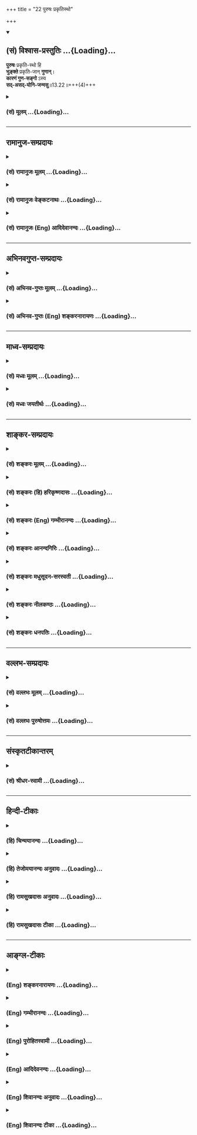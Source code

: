 +++
title = "22 पुरुषः प्रकृतिस्थो"

+++
<div class="js_include" newlevelforh1="2" title="(सं) विश्वास-प्रस्तुतिः" unfilled url="/mahAbhAratam/shlokashaH/06-bhIShma-parva/03-bhagavad-gItA-parva/saMskRtam/vishvAsa-prastutiH/13_xetra-xetrajna-yogaH/22_puruShaH_prakRtis.md">
<details open><summary><h2>(सं) विश्वास-प्रस्तुतिः ...{Loading}...</h2></summary>

**पुरुषः** प्रकृति-स्थो हि  
**भुङ्क्ते** प्रकृति-जान् **गुणान्**।  
**कारणं गुण-सङ्गो** ऽस्य  
**सद्-असद्-योनि-जन्मसु**॥13.22॥+++(4)+++
</details>
</div>
<div class="js_include collapsed" newlevelforh1="3" title="(सं) मूलम्" unfilled url="/mahAbhAratam/shlokashaH/06-bhIShma-parva/03-bhagavad-gItA-parva/saMskRtam/mUlam/13_xetra-xetrajna-yogaH/22_puruShaH_prakRtis.md">
<details><summary><h3>(सं) मूलम् ...{Loading}...</h3></summary>

पुरुषः प्रकृतिस्थो हि भुङ्क्ते प्रकृतिजान्गुणान्।  
कारणं गुणसङ्गोऽस्य सदसद्योनिजन्मसु।।13.22।।
</details>
</div>


_________________
## रामानुज-सम्प्रदायः
<div class="js_include collapsed" newlevelforh1="3" title="(सं) रामानुजः मूलम्" unfilled url="/mahAbhAratam/shlokashaH/06-bhIShma-parva/03-bhagavad-gItA-parva/saMskRtam/rAmAnujaH/mUlam/13_xetra-xetrajna-yogaH/22_puruShaH_prakRtis.md">
<details><summary><h3>(सं) रामानुजः मूलम् ...{Loading}...</h3></summary>

।।13.21।। गुणशब्दः स्वकार्येषु औपचारिकः; स्वतःस्वानुभवैकसुखः **पुरुषः
प्रकृतिस्थः** प्रकृतिसंसृष्टः **प्रकृतिजान् गुणान्**
प्रकृतिसंसर्गौपाधिकान् सत्त्वादिगुणकार्यभूतान् सुखदुःखादीन् **भुङ्क्ते**
अनुभवति। प्रकृतिसंसर्गहेतुम् आह --
पूर्वपूर्वप्रकृतिपरिणामरूपदेवमनुष्यादियोनिविशेषेषु स्थितः अयं पुरुषः
तत्तद्योनिप्रयुक्तसत्त्वादिगुणमयेषुसुखदुःखादिषु सक्तः तत्साधनहेतुभूतेषु
पुण्यपापकर्मसु प्रवर्तते; ततः तत्पुण्यपापफलानुभवाय सदसद्योनिषु
साध्वसाधुयोनिषु जायते। ततः च कर्म आरभते; ततः च जायते; यावद्
अमानित्वादिकान् आत्मप्राप्तिसाधनभूतान् गुणान् न सेवते; तावद् एव संसरति;
तदिदम् उक्तम् -- **कारणं गुणसङ्गः अस्य सदसद्योनिजन्मसु।** इति।

</details>
</div>
<div class="js_include collapsed" newlevelforh1="3" title="(सं) रामानुजः वेङ्कटनाथः" unfilled url="/mahAbhAratam/shlokashaH/06-bhIShma-parva/03-bhagavad-gItA-parva/saMskRtam/rAmAnujaH/venkaTanAthaH/13_xetra-xetrajna-yogaH/22_puruShaH_prakRtis.md">
<details><summary><h3>(सं) रामानुजः वेङ्कटनाथः ...{Loading}...</h3></summary>

\[13.22\] इत्यनन्तरोक्तिश्च व्याहन्येतेति भावः।  
  
।।13.22।। उक्तैकदेशे शङ्कोदयार्थमुक्तवक्ष्यमाणपुनरुक्तिपरिहारार्थं चोक्तं
विविच्यानुभाषते -- एवमिति। परिशुद्धस्यानुभवसुखैकतानस्य प्रत्यगात्मनो
वैषयिकबाह्यसुखदुःखोपभोगो न तात्त्विकः स्यात्; अपि तु स्फटिकमणौ
जपाकुसुमपाटलिमवदासक्तिविशेषादारोपित एव स्यादिति शङ्कापुरुषः इत्यर्धेन
परिह्रियत इत्याह -- पुरुषस्येति। सत्त्वादिगुणा न साक्षाद्भोक्तव्याः;
सुखदुःखमोहकार्योन्नेयतयातीन्द्रियत्वात्; तत्सुखदुःखानां भोक्तृत्वं च
प्रसक्तमुपपादनीयम् तच्च हिशब्देन द्योतितम्। अत्र तुप्रकृतिजान् गुणान्
भुङक्ते इति गुणभोक्तृत्वं कथमुच्यते इत्यत्राह -- गुणशब्द
इति। स्वकार्येष्विति लक्षणानिमित्तकथनम्। स्वशब्देन गुणस्वरूपग्रहणम्।
यद्यपि गुणशब्दः सुखदुःखेष्वपि मुख्यः; तथापि
प्रकृतिगुणत्वस्यविवक्षितत्वादौपचारिक इत्युक्तम्। उत्तरत्रापि हि बहुशो
गुणशब्दः सत्त्वादिविषय एव। यथावस्थिताकारोऽत्र पुरुषशब्देनानूदित इत्याह
-- स्वतस्स्वानुभवैकसुख इति। प्रकृतिस्थशब्दः स्वास्थ्यादिपरोऽपि प्रयुज्यत
इति तद्व्युदासायप्रकृतिसंसृष्ट इत्युक्तम्। प्रकृतिजान् इत्यनेन
प्रकृत्याश्रयत्वं न विवक्षितम्;सुख्यहं; दुःख्यहम् इति स्वाश्रिततयैव
तदुपलम्भात्; अन्तःकरणविकाराणां सुखादीनां स्वात्मन्यारोप इति पक्षस्य
निर्दिष्टप्रमाणविरुद्धत्वात्। अतस्तदुपाधिकत्वमेव विवक्षितमिति ज्ञापनाय
प्रकृतिसंसर्गोपाधिकत्वोक्तिः। आदिशब्देन
पूर्वसमभिव्याहृतेच्छाद्वेषादिसङ्ग्रहः। तेऽपि हि कर्मफलभूता भोक्तव्याः।
आत्मनेपदान्तत्वादर्थानन्वयाच्चात्र पालनार्थत्वमयुक्तम्
अभ्यवहारार्थोऽप्यत्रानौचित्यादेव त्यक्तः अतोऽत्रभुङ्क्ते इति
प्रस्तुतानुभवमात्रं विवक्षितम्। स्वसमवेतवर्तमानसुखदुःखसाक्षात्कारो भोग
इत्यपि हि लक्षयन्तीत्यभिप्रायेणाह -- अनुभवतीति।  
  
स्वानुभवैकतानस्य वैषयिसुखदुःखोपभोगे प्रकृतिसंसर्गो हेतुरुक्तः;
परिशुद्धस्यात्मनः सोऽपि प्रकृतिसंसर्गः कथं इति शङ्कामनन्तरं
परिहरतीत्यभिप्रायेणाहप्रकृतिसंसर्गहेतुमाहेति। बीजाङ्कुरन्यायेन
प्रवाहानादित्वादन्योन्याश्रयणचक्रकादिपरिहारः सिद्धः अनवस्था च न दोषः
प्रवाहेषु च पूर्वहेतुवैचित्र्यादुत्तरोत्तरवैचित्र्यसिद्धिः। गुगसङ्गस्य
विहितनिषिद्धकर्मद्वारा
तत्फलानुभवार्थविचित्रजन्महेतुत्वाच्छास्त्रसाफल्यं; रमणीयचरणा अभ्याशो ह
यत्ते रमणीयां योनिमापद्येरन् ৷৷. कपूयचरणा अभ्याशो ह यत्ते कपूयां
योनिमापद्येरन् \[छां.उ.5।10।7\] इति सदसद्योनिप्राप्तेः
कर्ममूलत्वश्रुत्यविरोधं चाह -- पूर्वपूर्वेति। सत्त्वादीनां
साक्षात्सङ्गास्पदत्वायोगादत्रापि गुणशब्दस्य
पूर्ववदौपचारिकत्वाभिप्रायेणसत्त्वादिगुणमयेषु सुखदुःखादिष्वित्युक्तम्।
दुःखसङ्गो नाम दुःखे सुखभ्रान्त्या सङ्गः दुःखहेतुषु हि सागरतरणादिषु
सुखलवसङ्गात्सज्जते भ्रान्तिज्ञानवतां पुंसां प्रहारोऽपि सुखायते; इति
चाहुः। यो हि यदिच्छति; तस्य तस्मिन् तत्साधने वा कार्यताबोध इति स्थिते
सुखस्य स्वरूपेण कर्तुमशक्यत्वात्तत्साधनेष्वेव
पुरुषप्रवृत्तिरित्यभिप्रायेणतत्साधनभूतेष्वित्युक्तम्। श्रूयते च -- स
यथाकामो भवति तत्क्रतुर्भवति इति अस्तिनास्तीत्याद्यर्थतायामनन्वयात्; तद्य
इह रमणीयचरणा अभ्याशो ह यत्ते रमणीयां योनिमापद्येरन् ब्राह्मणयोनिं वा
क्षत्रिययोनिं वा वैश्ययोनिं वा। अथ य इह कपूयचरणा अभ्याशो ह यत्ते कपूयां
योनिमापद्येरन् श्वयोनिं वा सूकरयोनिं वा चण्डालयोनिं वा \[छां.उ.5।10।7\]
इत्यादिश्रुत्यनुसाराच्च; साध्वसाधुशब्दः साध्वसाधुषु योनिष्विति
वदतासदसतोर्योनिषु जन्मसु (शं.) इति परव्याख्या निरस्ता। बहुवचनेनैकस्यैव
पुरुषस्य प्रवाहरूपेण विचित्रानन्तसदसद्योनिसम्बन्धो विवक्षित
इत्यभिप्रायेणततश्च कर्मारभते; ततश्च जायत इत्यादिकमुक्तम्। एवं
प्रवाहतोऽनादित्ववदविच्छेदात्प्रवाहानन्तत्वमपि किं स्यात् इति शङ्कां
परिहरतियावदिति। प्रकृतिसंसर्गस्य गुणसंसर्गः कारणमित्युक्ते सति
अर्थात्कारणाभावे कार्याभावः \[वै.द.1।2।1\] इति
न्यायादमानित्वादिभिर्गुणसङ्गनिवृत्त्या
सदसद्योनिजन्मप्रवाहोऽप्युच्छिद्येतेत्युक्तं भवतीत्याह -- तदिदमुक्तमिति।
अत्र कण्ठोक्त्यभावेऽपि गुणसङ्गस्य पूर्वपूर्वदेहसम्बन्धप्रयुक्तत्वं
कर्मद्वारा योनिप्राप्तिहेतुत्वादिकं च श्रुतिस्मृत्यन्तरानुसारादभिप्रायत
उक्तमिति भावः।  
  

</details>
</div>
<div class="js_include collapsed" newlevelforh1="3" title="(सं) रामानुजः (Eng) आदिदेवानन्दः" unfilled url="/mahAbhAratam/shlokashaH/06-bhIShma-parva/03-bhagavad-gItA-parva/saMskRtam/rAmAnujaH/english/AdidevAnandaH/13_xetra-xetrajna-yogaH/22_puruShaH_prakRtis.md">
<details><summary><h3>(सं) रामानुजः (Eng) आदिदेवानन्दः ...{Loading}...</h3></summary>

13.22 The self, settled in a series of bodies of divinities, men etc.,
which are modifications of Prakrti, becomes attached to happiness, pain etc., resulting from the Sattva and other alities associated with the respective wombs, and hence engages Itself in virtuous and sinful deeds,
constituting the means for happiness, misery etc. In order to experience the fruits of those good and evil deeds, It is born again in good and evil wombs. Then It becomes active and conseently is born again as a result of Its activities. As long as It does not cultivate alities like modesty etc., which are the means for realising the self, so long Its entanglement in Samsara continues like this. Thus, it has been declared here that attachment causes births in good and evil wombs.

</details>
</div>


_________________
## अभिनवगुप्त-सम्प्रदायः
<div class="js_include collapsed" newlevelforh1="3" title="(सं) अभिनव-गुप्तः मूलम्" unfilled url="/mahAbhAratam/shlokashaH/06-bhIShma-parva/03-bhagavad-gItA-parva/saMskRtam/abhinava-guptaH/mUlam/13_xetra-xetrajna-yogaH/22_puruShaH_prakRtis.md">
<details><summary><h3>(सं) अभिनव-गुप्तः मूलम् ...{Loading}...</h3></summary>

।।13.20 -- 13.23।। एतल्लक्षणं कृत्वा परीक्षा क्रियते -- प्रकृतिमित्यादि
पर इत्यन्तम्। प्रकृतिरप्यनादिः +++(;N कार्यकारणप्रकृतिरप्यनादिः)+++
कारणान्तराभावात्। ,विकाराः पटादयः। प्रकृतिरिति कार्यकारणभावे हेतुः।
पुरुषस्तु प्रधान्यात् भोक्ता। प्रकृतिपुरुषयोः पङ्ग्वन्धवत्
किलान्योन्यापेक्षा वृत्तिः। अत एवास्य \[पुरुषस्य\] शास्त्रकृद्भिः
नानाकारैर्नामभिरभिधीयते रूपम् उपद्रष्टा इत्यादिभिः। अयमत्र तात्पर्यार्थः
-- प्रकृतिः तद्विकारः; चतुर्दशविधः सर्गः; तथा पुरुषः; एतत्सर्वम् अनादि
नित्यं च ब्रह्मतत्वाच्छुरितत्वे सति तदनन्यत्वात्।

</details>
</div>
<div class="js_include collapsed" newlevelforh1="3" title="(सं) अभिनव-गुप्तः (Eng) शङ्करनारायणः" unfilled url="/mahAbhAratam/shlokashaH/06-bhIShma-parva/03-bhagavad-gItA-parva/saMskRtam/abhinava-guptaH/english/shankaranArAyaNaH/13_xetra-xetrajna-yogaH/22_puruShaH_prakRtis.md">
<details><summary><h3>(सं) अभिनव-गुप्तः (Eng) शङ्करनारायणः ...{Loading}...</h3></summary>

13.22 See Comment under 13.23

</details>
</div>


_________________
## माध्व-सम्प्रदायः
<div class="js_include collapsed" newlevelforh1="3" title="(सं) मध्वः मूलम्" unfilled url="/mahAbhAratam/shlokashaH/06-bhIShma-parva/03-bhagavad-gItA-parva/saMskRtam/madhvaH/mUlam/13_xetra-xetrajna-yogaH/22_puruShaH_prakRtis.md">
<details><summary><h3>(सं) मध्वः मूलम् ...{Loading}...</h3></summary>

।।13.22।। Sri Madhvacharya did not comment on this sloka.

</details>
</div>
<div class="js_include collapsed" newlevelforh1="3" title="(सं) मध्वः जयतीर्थः" unfilled url="/mahAbhAratam/shlokashaH/06-bhIShma-parva/03-bhagavad-gItA-parva/saMskRtam/madhvaH/jayatIrthaH/13_xetra-xetrajna-yogaH/22_puruShaH_prakRtis.md">
<details><summary><h3>(सं) मध्वः जयतीर्थः ...{Loading}...</h3></summary>

।।13.22।। Sri Jayatirtha did not comment on this sloka.

</details>
</div>


_________________
## शाङ्कर-सम्प्रदायः
<div class="js_include collapsed" newlevelforh1="3" title="(सं) शङ्करः मूलम्" unfilled url="/mahAbhAratam/shlokashaH/06-bhIShma-parva/03-bhagavad-gItA-parva/saMskRtam/shankaraH/mUlam/13_xetra-xetrajna-yogaH/22_puruShaH_prakRtis.md">
<details><summary><h3>(सं) शङ्करः मूलम् ...{Loading}...</h3></summary>

।।13.22।। -- **पुरुषः** भोक्ता **प्रकृतिस्थः** प्रकृतौ अविद्यालक्षणायां
कार्यकरणरूपेण परिणतायां स्थितः प्रकृतिस्थः; प्रकृतिमात्मत्वेन गतः
इत्येतत्; **हि** यस्मात्; तस्मात् **भुङ्क्ते** उपलभते इत्यर्थः।
**प्रकृतिजान्** प्रकृतितः जातान् सुखदुःखमोहाकाराभिव्यक्तान् **गुणान्**
सुखी; दुःखी; मूढः; पण्डितः अहम् इत्येवम्। सत्यामपि अविद्यायां
सुखदुःखमोहेषु गुणेषु भुज्यमानेषु यः सङ्गः आत्मभावः संसारस्य सः प्रधानं
कारणं जन्मनः; सः यथाकामो भवति तत्क्रतुर्भवति (बृह0 उ₀ 4।4।5)
इत्यादिश्रुतेः। तदेतत् आह -- **कारणं** हेतुः **गुणसङ्गः** गुणेषु सङ्गः
**अस्य** पुरुषस्य भोक्तुः **सदसद्योनिजन्मसु;** सत्यश्च असत्यश्च योनयः
सदसद्योनयः तासु सदसद्योनिषु जन्मानि सदसद्योनिजन्मानि; तेषु
सदसद्योनिजन्मसु विषयभूतेषु कारणं गुणसङ्गः। अथवा; सदसद्योनिजन्मसु अस्य
संसारस्य कारणं गुणसङ्गः इति संसारपदमध्याहार्यम्। सद्योनयः देवादियोनयः
असद्योनयः पश्वादियोनयः। सामर्थ्यात् सदसद्योनयः मनुष्ययोनयोऽपि अविरुद्धाः
द्रष्टव्याः।। एतत् उक्तं भवति -- प्रकृतिस्थत्वाख्या अविद्या; गुणेषु च
सङ्गः कामः; संसारस्य कारणमिति। तच्च परिवर्जनाय उच्यते। अस्य च
निवृत्तिकारणं ज्ञानवैराग्ये ससंन्यासे गीताशास्त्रे प्रसिद्धम्। तच्च
ज्ञानं पुरस्तात् उपन्यस्तं क्षेत्रक्षेत्रज्ञविषयम् यज्ज्ञात्वामृतमश्नुते
इति। उक्तं च अन्यापोहेन अतद्धर्माध्यारोपेण च।। तस्यैव पुनः साक्षात्
निर्देशः क्रियते --,

</details>
</div>
<div class="js_include collapsed" newlevelforh1="3" title="(सं) शङ्करः (हि) हरिकृष्णदासः" unfilled url="/mahAbhAratam/shlokashaH/06-bhIShma-parva/03-bhagavad-gItA-parva/saMskRtam/shankaraH/hindI/harikRShNadAsaH/13_xetra-xetrajna-yogaH/22_puruShaH_prakRtis.md">
<details><summary><h3>(सं) शङ्करः (हि) हरिकृष्णदासः ...{Loading}...</h3></summary>

।।13.22।। यह जो कहा कि सुखदुःखोंका भोक्तृत्व ही पुरुषका संसारित्व है; सो
वह उसमें किस कारणसे है यह बतलाते हैं --, क्योंकि पुरुष -- जीवात्मा
प्रकृतिमें स्थित है अर्थात् कार्य और करणके रूपमें परिणत हुई अविद्यारूपा
प्रकृतिमें स्थित है -- प्रकृतिको अपना स्वरूप मानता है; इसलिये वह
प्रकृतिसे उत्पन्न हुए सुखदुःख और मोहरूपसे प्रकट गुणोंको मैं सुखी हूँ;
दुःखी हूँ; मूढ़ हूँ; पण्डित हूँ इस प्रकार मानता हुआ भोगता है अर्थात्
उनका उपभोग करता है। यद्यपि जन्मका कारण अविद्या है तो भी भोगे जाते हुए
सुखदुःख और मोहरूप गुणोंमें जो आसक्त हो जाना है -- तद्रूप हो जाना है; वह
जन्मरूप संसारका प्रधान कारण है। वह जैसी कामनावाला होता है वैसा ही कर्म
करता है इस श्रुतिसे भी यही बात सिद्ध होती है। इसी बातको भगवान् कहते हैं
कि गुणोंका सङ्ग ही अर्थात् गुणोंमें जो आसक्ति है वही इस भोक्ता पुरुषके
अच्छीबुरी योनियोंमें जन्म लेनेका कारण है। अच्छी और बुरी योनियोंका नाम
सदसत् योनि है; उनमें जन्मोंका होना सदसद्योनिजन्म है; इन भोग्यरूप
सदसद्योनिजन्मोंका कारण गुणोंका सङ्ग ही है। अथवा संसारपदका अध्याहार करके
यह अर्थ कर लेना चाहिये कि अच्छी औरबुरी योनियोंमें जन्म लेकर गुणोंका सङ्ग
करना ही इस संसारका कारण है। देवादि योनियाँ सत् योनि हैं और पशु आदि
योनियाँ असत् योनि हैं। प्रकरणकी सामर्थ्यसे मनुष्ययोनियोंको भी सत् असत्
योनियाँ माननेमें ( किसी प्रकारका ) विरोध नहीं समझना चाहिये। कहनेका
तात्पर्य यह है कि प्रकृतिमें स्थित होनारूप अविद्या और गुणोंका सङ्ग --
आसक्ति ये ही दोनों संसारके कारण हैं और वे छोड़नेके लिये ही बतलाये गये
हैं। गीताशास्त्रमें इनकी निवृत्तिके साधन संन्यासके सहित ज्ञान और वैराग्य
प्रसिद्ध हैं। वह क्षेत्रक्षेत्रज्ञविषयक ज्ञान पहले बतलाया ही गया है। साथ
ही ( न सत्तन्नासदुच्यते इत्यादि कथनसे ) अन्यों ( धर्मों ) का निषेध करके
और ( सर्वतः पाणिपादम् इत्यादि कथनसे ) अनात्म धर्मोंका अध्यारोप करके
ज्ञेयके स्वरूपका भी यज्ज्ञात्वामृतमश्नुते आदि वचनोंसे प्रतिपादन किया गया
है।

</details>
</div>
<div class="js_include collapsed" newlevelforh1="3" title="(सं) शङ्करः (Eng) गम्भीरानन्दः" unfilled url="/mahAbhAratam/shlokashaH/06-bhIShma-parva/03-bhagavad-gItA-parva/saMskRtam/shankaraH/english/gambhIrAnandaH/13_xetra-xetrajna-yogaH/22_puruShaH_prakRtis.md">
<details><summary><h3>(सं) शङ्करः (Eng) गम्भीरानन्दः ...{Loading}...</h3></summary>

13.22 Hi, since; purusah, the soul, the experiencer; is prakrtisthah,
seated in Nature, which is characterized as ignorance and gets
transformed into body and organs, i.e., (since the soul) has become
identified with Nature; therefore, bhunkte, \[Bhunkte, lit. enjoys, here
means 'experiences'.-Tr.\] it enjoys, i.e. experiences; gunan, the
alities-manifest as happiness, sorrow and delusion; prakrtijan, born of
Nature, thinking thus, 'I am happy, sorrowful, deluded, learned.' Even
though ignorance continues as a cause, still the main cause of worldly
existence, of birth, is the contact, the self-identification, with the
alities-happiness,sorrow, and delusion-when they are experienced, as is
affirmed by the Upanisadic text, 'What it desires, it resolves' (Br.
4.4.5) \[See Sankaracarya's Comm. on this.-Tr.\]. That very fact is
stated here: Gunasangah, contact with the alities; is karanam, the
cause; asya, of its, the soul's, the experiencer's;
sad-asad-yoni-janmasu, births in good and evil wombs.
Self-identification with the alities is the cause of the experience of
births in good and evil wombs. Or the meaning is, 'Self-identification
with the alities is the cause or its worldly existence through birth in
good and evil wombs,' where the words 'of worldly existence' have to be
supplied. The good wombs are he wombs of gods and others; evil wombs are
the wombs of gods and others; evil wombs are the wombs of beasts etc.
From the force of the context it is to be understood that there is no
contradiction in including even human wombs among 'good and evil wombs'.
It amounts to saying that ignorance-called 'being seated in Nature'-and
the contact with. i.e. the desire for, the alities are the causes of
worldly existence. And this is said so that they can be avoided. And in
the scripture Gita it is a well-known fact that knowledge and
dispassion, accompanied with renunciation, are the causes of removing
this (ignorance and self-identification with the alities). That
knowledge about the field and the Knower of the field, too, has been
presented earlier. This has also been said in, '৷৷.by realizing which
one attains Immortality' (12), etc., through the process of refutation
of elements alien (to the Self) and superimposition of alities belonging
to others (that are not the Self). \[Verse 12 deals with the refutation
of alien elements, and vere 13 with the superimposition of alities
belonging to others.\] A direct presentation is again being made of that
(knowledge) itself:

</details>
</div>
<div class="js_include collapsed" newlevelforh1="3" title="(सं) शङ्करः आनन्दगिरिः" unfilled url="/mahAbhAratam/shlokashaH/06-bhIShma-parva/03-bhagavad-gItA-parva/saMskRtam/shankaraH/AnandagiriH/13_xetra-xetrajna-yogaH/22_puruShaH_prakRtis.md">
<details><summary><h3>(सं) शङ्करः आनन्दगिरिः ...{Loading}...</h3></summary>

।।13.21।। श्लोकान्तरं प्रश्नोत्तरत्वेनावतारयति -- **यदिति।** निमित्तं
वक्तुमादौ संसारित्वमस्याविद्यैक्याध्यासादित्याह -- **पुरुष इति।**
यस्मात्प्रकृतिमात्मत्वेन गतस्तस्माद्भुङ्क्त इति योजना। गुणविषयं
भोगमभिनयति -- **सुखीति।** अविद्याया भोगहेतुत्वात्किं
कारणान्वेषणयेत्याशङ्क्याह -- **सत्यमपीति।** सङ्गस्य जन्मादौ संसारे
प्रधानहेतुत्वे मानमाह -- **स यथेति।** उक्तेऽर्थे द्वितीयार्धमवतार्य
व्याचष्टे -- **तदेतदित्यादिना।** साध्याहारं योजनान्तरमाह -- **अथवेति।**
सदसद्योनीर्विविच्य व्याचष्टे -- **सद्योनय इति।**
योनिद्वयनिर्देशान्मध्यवर्तिन्यो मनुष्ययोनयोऽपि ध्वनिता इत्याह --
**सामर्थ्यादिति।** सङ्गस्य संसारकारणत्वे
नाविद्यायास्तत्कारणत्वमेकस्मादेव हेतोस्तदुपपत्तेरित्याशङ्क्याह --
**एतदिति।** अविद्योपादानं सङ्गो निमित्तमित्युभयोरपि कारणत्वं
सिध्यतीत्यर्थः। द्विविधहेतूक्तेर्विवक्षितं फलमाह -- **तच्चेति।**
सासङ्गस्याज्ञानस्य स्वतोऽनिवृत्तेस्तन्निवर्तकं वाच्यमित्याशङ्क्याह --
**अस्येति।** वैराग्ये सति संन्यासस्तत्पूर्वकं च ज्ञानं
सासङ्गाज्ञाननिवर्तकमित्यर्थः। उक्ते ज्ञाने मानमाह -- **गीतेति।**
अध्यायादौ चोक्तं ज्ञानमुदाहृतमित्याह -- **तच्चेति।** तदेव ज्ञानं
यज्ज्ञात्वेत्यादिना न सत्तन्नासदित्यन्तेनान्यनिषेधेन
सर्वतःपाणिपादमित्यादिना चातद्धर्माध्यासेनोक्तमित्याह --
**यज्ज्ञात्वेति।**

</details>
</div>
<div class="js_include collapsed" newlevelforh1="3" title="(सं) शङ्करः मधुसूदन-सरस्वती" unfilled url="/mahAbhAratam/shlokashaH/06-bhIShma-parva/03-bhagavad-gItA-parva/saMskRtam/shankaraH/madhusUdana-sarasvatI/13_xetra-xetrajna-yogaH/22_puruShaH_prakRtis.md">
<details><summary><h3>(सं) शङ्करः मधुसूदन-सरस्वती ...{Loading}...</h3></summary>

।।13.22।। यत्पुरुषस्य सुखदुःखभोक्तृत्वं संसारित्वमित्युक्तं तस्य किं
निमित्तमित्युच्यते -- पुरुष इति। प्रकृतिर्माया तां मिथ्यैव
तादात्म्येनोपगतः प्रकृतिस्थो हि एव पुरुषो भुङ्क्ते उपलभते
प्रकृतिजान्गुणान्। अतः प्रकृतिजगुणोपलम्भहेतुषु सदसद्योनिजन्मसु सद्योनयो
देवाद्यास्तेषु हि सात्त्विकमिष्टं फलं भुज्यते; असद्योनयः पश्वाद्यास्तेषु
हि तामसमनिष्टं फलं भुज्यते; सदसद्योनयो धर्माधर्ममिश्रत्वाद्ब्राह्मणाद्या
मनुष्यास्तेषु हि राजसं मिश्रं फलं भुज्यते। अतस्तत्रास्य पुरुषस्य
गुणसङ्गः सत्त्वरजस्तमोगुणात्मक प्रकृतितादात्म्याभिमान एव कारणं न
त्वसङ्गस्य तस्य स्वतः संसार इत्यर्थः। अथवा गुणसङ्गो गुणेषु शब्दादिषु
सुखदुःखमोहात्मकेषु सङ्गोऽभिलाषः काम इति यावत्। स एवास्य सदसद्योनिजन्मसु
कारणम्। स यथाकामो भवति तत्क्रतुर्भवति यत्क्रतुर्भवति तत्कर्म कुरुते
यत्कर्म कुरुते तदभिसंपद्यते इति श्रुतेः। अस्मिन्नपि पक्षे मूलकारणत्वेन
प्रकृतितादात्म्याभिमानो द्रष्टव्यः।

</details>
</div>
<div class="js_include collapsed" newlevelforh1="3" title="(सं) शङ्करः नीलकण्ठः" unfilled url="/mahAbhAratam/shlokashaH/06-bhIShma-parva/03-bhagavad-gItA-parva/saMskRtam/shankaraH/nIlakaNThaH/13_xetra-xetrajna-yogaH/22_puruShaH_prakRtis.md">
<details><summary><h3>(सं) शङ्करः नीलकण्ठः ...{Loading}...</h3></summary>

।।13.22।। ननु यथा बौद्धं कर्तृत्वं पुंस्यारोप्यते एवं पौंस्नं भोक्तृत्वं
बुद्धावस्त्वित्येतं भ्रमं वारयति -- **पुरुष इति।** हि प्रसिद्धम्।
प्रकृतिस्थः देहेन्द्रियमनःसंघातमध्यारूढस्तत्तादात्म्यं गत इत्यर्थः।
प्रकृतिजान् सुखदुःखमोहात्मकान् गुणान् भुङ्क्ते उपलभते। यदा तु
सुप्तिसमाधिमूर्च्छादौ प्रकृतिस्थत्वं नास्ति तदा न,सुखादीनुपलभते
तेनोपाधिगतान्येव सुखादीनि तदभावेन प्रतीयन्त इति सिद्धम्।
श्रुतिरपिआत्मेन्द्रियमनोयुक्तं भोक्तेत्याहुर्मनीषिणः
इतीन्द्रियमनोयोगादेवात्मनि भोक्तृत्वं दर्शयन्ति शुद्धस्य केवलस्य
भोक्तृत्वं नास्तीति दर्शयति। कुतस्तर्ह्यभोक्तुरप्यस्य प्राकृतो बन्ध इति
तत्राह -- **कारणमिति।** अस्य पुरुषस्य सदसद्योनिजन्मसु तत्र
सद्योनिजन्मानो देवाः; असद्योनिजन्मभाजस्तिर्यञ्चः स्थावराश्च।
सदसद्योनिजन्मानो मनुष्याः। एतेषु त्रिष्वपि जन्मसु प्राप्येषु अस्य पुंसो
गुणसङ्गः सुखादिष्वभिष्वङ्गः कारणं हेतुः। तथा हि सात्विका देवा भवन्ति
राजसा मनुष्यास्तामसाश्च पशवस्तेषां तत्तद्योनिप्राप्तौ तद्गुणप्राधान्यमेव
कारणम्। वक्ष्यति चऊर्ध्वं गच्छन्ति सत्वस्थाः इत्यादि। यद्वा प्रकृतिस्थो
विद्वानविद्वान्वा गुणान्भुङ्क्ते। पश्वादिभिश्चाविशेषात् इति न्यायात्।
तत्किं विद्वानिवाविद्वानपि कुतो न मुच्यते अविद्वानिव विद्वान्वा कुतो न
बध्यत इत्याशङ्क्याह -- **कारणमिति।** गुणेषु देहेन्द्रियविषयेषु सङ्गः
अहमिदं ममेदमित्यभिनिवेशः स एव जन्मकारणम्। विदुषां तु तदभावान्न जन्म।
समानेऽपि देहसंबन्धे यदा यक्षो देहाभिमानं धत्ते तदा स एव देहपीडया पीड्यते
न तु देहपतिर्जीवः। यदा त्वयं देहाभिमानं धत्ते तदा नेतर इति प्रसिद्धम्।
सङ्गस्य बन्धकत्वं न तु सांनिध्यमात्रं बन्धकम्। अतो विद्वदविदुषोः
समानेऽपि देहसंबन्धे सङ्गतदभावकृतो महान् विशेष इति भावः।

</details>
</div>
<div class="js_include collapsed" newlevelforh1="3" title="(सं) शङ्करः धनपतिः" unfilled url="/mahAbhAratam/shlokashaH/06-bhIShma-parva/03-bhagavad-gItA-parva/saMskRtam/shankaraH/dhanapatiH/13_xetra-xetrajna-yogaH/22_puruShaH_prakRtis.md">
<details><summary><h3>(सं) शङ्करः धनपतिः ...{Loading}...</h3></summary>

।।13.22।। पुरुषस्य सुखदुःखभोक्तृत्वलक्षणसंसारित्वं किंनिमित्तमितिचेत्
अविद्यैक्याध्यासनिमित्तमित्याह -- पुरुष इति। हि यस्मात्पुरुषो
प्रकृतावविद्यालक्षणायां स्थितस्तदैक्याध्यासं प्राप्तस्तस्मात्सुखी दुःखी
मूढः पण्डितोऽहमित्येवं प्रकृते जातान्सुखदुःखमोहाकाराभिव्यक्तान्
गुणान्सत्त्वादीन् भुङ्क्ते उपलभते। प्रकृतिस्थस्तत्कार्ये देहे
तादात्म्येन स्थित इति त्वाचार्यैः
देहतादात्म्यस्याप्यविद्यातादात्म्याध्यासायत्तत्वं मुख्यार्थत्यागापत्तिं
चाभिप्रेत्य न व्याख्यातम्। भोक्तृत्वलक्षणे संसारित्वे प्रकृतिस्थत्वं
कारणमुक्त्वा जन्मनः प्रधानं कारणमाह -- कारणामिति। अस्य पुरुषस्य भोक्तुः
सत्यश्चासत्यश्च योनयः सद्योनयोदेवादियोनयः असद्योनयः पश्वादियोनयः।
योनिद्वयनिर्देशसामर्थ्यान्मध्यवर्तिन्यः सदसद्योनयो मनुष्ययोनयोपि
द्रष्टव्याः। तासु जन्मानि तेषु विषयभूतेषु गुणेषु गुणसङ्गः गुणेषु
सुखदुःखमोहात्मकेषु विषयेषु भूज्यमानेषु यस्तादात्म्यभाव आसीक्तिर्वा स एव
सत्यायामप्यविद्यायां प्रधानं कारणमित्यर्थः। स यथाकामो भवति तत्कतुर्भवति
यत्कतुर्भवति तत्कर्म कुरुते यत्कर्म कुरुते तदभिसंपद्यते इति श्रुतेः।
सदसद्योनिजन्मनस्तस्य संसारस्य गुणसङ्गः कारणमिति संसारपदमध्याहृत्य वा
व्याख्यायेयम्। गुणसङ्गः सत्त्वरजस्तमोगुणात्मकप्रकृतितादात्म्याभिमान इति
तु प्रकृतिमात्मत्वेन गतः प्रकृतिस्थ इत्यनेन
पौररुक्त्यमभिप्रेत्याचार्यैर्न व्याख्यातम्। गुणैः
शुभाशुभकर्मकारिभिरिन्द्रियैः सङ्गस्य विषयसङ्गाधीनत्वमभिप्रेत्य न
प्रदर्शितम्। इन्द्रियेभ्यः परा ह्यर्था इति श्रुतेः। अन्ये तु यद्वा
प्रकृतिस्थो विद्वान्वा गुणान् भुङ्क्ते। पश्वादिभिश्चाविशेषादितिन्यायात्।
तत्किं विद्वानिवाविद्वानपि कुतो न मुच्यते। अविद्वानिव विद्वानपि कुतो न
बध्यत इत्याशङ्क्याह -- कारणमिति। गुणेषु देहेन्द्रियविषयेषु सङ्गः अहमिदं
ममेदमित्यभिनिवेशः स एव जन्म कारणं विदुषां तु तदभावान्न जन्म। समानेऽपि
देहसंबन्धे यदा यक्षो देहाभिमानं धत्ते तदा स एव देहपीडया पीड्यते नतु
देहपतिर्जीवः। यदात्वयं देहाभिमानं धत्ते तदा नेतर इति प्रसिद्धम्। सङ्गस्य
बन्धकत्वं नतु सांनिध्यमात्रं बन्धकं अतो विद्वदविदुषो समानेपि देहसंबन्धे
संगतदभावकृतो महाविशेष इति भाव इति वर्णयन्ति। भाष्यकारैस्तु प्रकृतिं
पुरुषं चैव विद्य्धनादी उभावपीत्युपक्रमानुरोधेन
पुरुषशब्दार्थप्रदर्शनसामञ्जस्यभिप्रेत्यामर्थो न प्रदर्शितः।

</details>
</div>


_________________
## वल्लभ-सम्प्रदायः
<div class="js_include collapsed" newlevelforh1="3" title="(सं) वल्लभः मूलम्" unfilled url="/mahAbhAratam/shlokashaH/06-bhIShma-parva/03-bhagavad-gItA-parva/saMskRtam/vallabhaH/mUlam/13_xetra-xetrajna-yogaH/22_puruShaH_prakRtis.md">
<details><summary><h3>(सं) वल्लभः मूलम् ...{Loading}...</h3></summary>

।।13.22।। एवं कार्यभेदमुक्त्वा तद्भोक्तृत्वमपि तस्य
प्रकृतिपरिणामक्षेत्रसंसर्गेणैव भवति; नान्यथेत्याह -- पुरुष इति।
प्रकृतिस्थ एव क्षेत्रस्थ एव जीवः प्रकृतिजान् गुणान्
सत्त्वादिपरिणामभूतांस्तत्कार्यभूतैरिन्द्रियैर्भुङ्क्ते भोक्ता भवति; न
त्वन्तर्यामिवदसङ्गः अनश्नन्नन्यो अभिचाकशीति
\[ऋक्सं.2।3।17।5मुं.उ.3।1।1श्वे.उ.4।6\] यथोक्तं भागवते -- \[3।26।67\]एवं
पराभिध्यानेन कर्तृत्वं प्रकृतेः पुमान्। कर्मसु क्रियमाणेषु गुणैरात्मनि
मन्यते।। तदस्य संसृतिर्बन्धः पारतन्त्र्यं च तत्कृतम्। भवत्यकर्तुरीशस्य
साक्षिणो निर्वृतात्मनः इतिकार्यकारणकर्त्तृत्वे द्रव्यज्ञानक्रियाश्रयाः।
बध्नन्ति नित्यदा मुक्तं मायिनं पुरुषं गुणाः \[2।5।19\] इति च। अतोऽस्य
पुरुषस्य प्रकृतिसंसर्गेण तिरोहिताक्षरस्वभावस्य तद्गुणसङ्ग एव
सदसद्योनिजन्मसु कारणं ज्ञातव्यम्।

</details>
</div>
<div class="js_include collapsed" newlevelforh1="3" title="(सं) वल्लभः पुरुषोत्तमः" unfilled url="/mahAbhAratam/shlokashaH/06-bhIShma-parva/03-bhagavad-gItA-parva/saMskRtam/vallabhaH/puruShottamaH/13_xetra-xetrajna-yogaH/22_puruShaH_prakRtis.md">
<details><summary><h3>(सं) वल्लभः पुरुषोत्तमः ...{Loading}...</h3></summary>

  
  
।।13.22।। ततः किमत आह -- पुरुष इति। पुरुषः पुरुषरूपेण प्रकटो भगवान्;
प्रकृतिस्थः स्वरसानुभवस्थानस्थितः सन् प्रकृतिजान् गुणान् भुङक्ते
इतरसम्भोगं करोतीत्वर्थः। न तु पुरुषरूपस्य सदसद्योनिदेवतिर्यगादिरूपजन्मसु
गुणरसभोगेच्छा कारणं हेतुरित्यर्थः।  
  

</details>
</div>


_________________
## संस्कृतटीकान्तरम्
<div class="js_include collapsed" newlevelforh1="3" title="(सं) श्रीधर-स्वामी" unfilled url="/mahAbhAratam/shlokashaH/06-bhIShma-parva/03-bhagavad-gItA-parva/saMskRtam/shrIdhara-svAmI/13_xetra-xetrajna-yogaH/22_puruShaH_prakRtis.md">
<details><summary><h3>(सं) श्रीधर-स्वामी ...{Loading}...</h3></summary>

।।13.22।। तथाप्यविकारिणो जन्मरहितस्य भोक्तृत्वं कथमित्यत आह **-- पुरुष
इति।** हि यस्मात्प्रकृतिस्थः तत्कार्यदेहे तादात्म्येन स्थितः पुरुषः।
अतस्तज्जनितान्सुखादीन्भुङ्क्ते। अस्य च पुरुषस्य सतीषु देवादियोनिषु;
असतीषु तिर्यगादियोनिषु यानि जन्मानि तेषु गुणसङ्गः। गुणैः
शुभाशुभकर्मकारिभिरिन्द्रियैः सङ्गः कारणमित्यर्थः।

</details>
</div>


_________________
## हिन्दी-टीकाः
<div class="js_include collapsed" newlevelforh1="3" title="(हि) चिन्मयानन्दः" unfilled url="/mahAbhAratam/shlokashaH/06-bhIShma-parva/03-bhagavad-gItA-parva/hindI/chinmayAnandaH/13_xetra-xetrajna-yogaH/22_puruShaH_prakRtis.md">
<details><summary><h3>(हि) चिन्मयानन्दः ...{Loading}...</h3></summary>

।।13.22।। यद्यपि पूर्ण पुरुष परमात्मा का कोई संसार नहीं है; तथापि
प्रकृति से उत्पन्न उपाधियों से अविच्छिन्नसा हुआ वह भोक्ता भाव को प्राप्त
होता है। यही प्रकृतिस्थ पुरुष है। शीतउष्ण; रागद्वेष; सुखदुख आदि गुण जड़
प्रकृति (क्षेत्र) के धर्म हैं। किन्तु उपाधियों के साथ अहंभाव से
तादात्म्य होने के कारण यह पुरुष उसे अपने ही धर्म मानकर व्यर्थ ही दुखों
को भोगता है। इससे यह स्पष्ट होता है कि पुरुष का दुख प्रकृति के कारण
नहीं; वरन् उसके साथ हुए तादात्म्य के कारण है। प्रकृति के गुणों के साथ
अत्याधिक आसक्ति हो जाने के कारण यह पुरुष असंख्य शुभ और अशुभ; उत्तम और
अधम योनियों में जन्म लेता रहता है। ये असंख्य जन्म उसे उन वासनाओं के
अनुसार प्राप्त होते हैं; जिन्हें वह जगत् में कार्य करते और फल भोगते हुए
अर्जित करता रहता है। इस प्रकार; पारमार्थिक दृष्टि से सच्चिदानन्द स्वरूप
होते हुए भी अविद्यावशात् यह पुरुष कर्ता; भोक्ता; सुखी; दुखी; इहलोक
परलोकगामी संसारी जीव बन जाता है आत्म अज्ञान और प्रकृतिजनित गुणों से
आसक्ति ही पुरुष के सांसारिक दुख का कारण है। अत संसार की आत्यन्तिक
निवृत्ति के लिए जो ज्ञानमार्ग है; उसके दो अंग हैं विवेक और वैराग्य। साधक
को चाहिए कि वह विवेक के द्वारा आत्मज्ञान प्राप्त करे और वैराग्य के
द्वारा मिथ्या आसक्ति का त्याग करे। अगले श्लोक में परमात्मा का ही साक्षात्
निर्देश करते हुए भगवान् श्रीकृष्ण कहते हैं

</details>
</div>
<div class="js_include collapsed" newlevelforh1="3" title="(हि) तेजोमयानन्दः अनुवादः" unfilled url="/mahAbhAratam/shlokashaH/06-bhIShma-parva/03-bhagavad-gItA-parva/hindI/tejomayAnandaH/anuvAdaH/13_xetra-xetrajna-yogaH/22_puruShaH_prakRtis.md">
<details><summary><h3>(हि) तेजोमयानन्दः अनुवादः ...{Loading}...</h3></summary>

।।13.22।। प्रकृति में स्थित पुरुष प्रकृति से उत्पन्न गुणों को भोगता है।
इन गुणों का संग ही इस पुरुष (जीव) के शुभ और अशुभ योनियों में जन्म लेने
का कारण है।।  
  

</details>
</div>
<div class="js_include collapsed" newlevelforh1="3" title="(हि) रामसुखदासः अनुवादः" unfilled url="/mahAbhAratam/shlokashaH/06-bhIShma-parva/03-bhagavad-gItA-parva/hindI/rAmasukhadAsaH/anuvAdaH/13_xetra-xetrajna-yogaH/22_puruShaH_prakRtis.md">
<details><summary><h3>(हि) रामसुखदासः अनुवादः ...{Loading}...</h3></summary>

।।13.22।। प्रकृतिमें स्थित पुरुष ही प्रकृतिजन्य गुणोंका भोक्ता बनता है और
गुणोंका सङ्ग ही उसके ऊँच-नीच योनियोंमें जन्म लेनेका कारण बनता है।

</details>
</div>
<div class="js_include collapsed" newlevelforh1="3" title="(हि) रामसुखदासः टीका" unfilled url="/mahAbhAratam/shlokashaH/06-bhIShma-parva/03-bhagavad-gItA-parva/hindI/rAmasukhadAsaH/TIkA/13_xetra-xetrajna-yogaH/22_puruShaH_prakRtis.md">
<details><summary><h3>(हि) रामसुखदासः टीका ...{Loading}...</h3></summary>

।।13.22।।***व्याख्या --***  **पुरुषः प्रकृतिस्थो (टिप्पणी प₀ 697) हि
भुङ्क्ते प्रकृतिजान्गुणान् --** वास्तवमें पुरुष प्रकृति(शरीर) में स्थित
है ही नहीं। परन्तु जब वह प्रकृति(शरीर)के साथ तादात्म्य करके शरीरको मैं
और मेरा मान लेता है; तब वह प्रकृतिमें स्थित कहा जाता है। ऐसा प्रकृतिस्थ
पुरुष ही (गुणोंके द्वारा रचित अनुकूलप्रतिकूल परिस्थितिको सुखदायीदुःखदायी
मानकर) अनुकूल परिस्थितिके आनेपर सुखी होता है और प्रतिकूल परिस्थितिके
आनेपर दुःखी होता है। यही पुरुषका प्रकृतिजन्य गुणोंका भोक्ता बनना है। जैसे
मोटरदुर्घटनामें मोटर और चालक -- दोनोंका हाथ रहता है। क्रियाके होनेमें तो
केवल मोटरकी ही प्रधानता रहती है; पर दुर्घटनाका फल (दण्ड) मोटरसे अपना
सम्बन्ध जोड़नेवाले चालक(कर्ता) को ही भोगना पड़ता है। ऐसे ही सांसारिक
कार्योंको करनेमें प्रकृति और पुरुष -- दोनोंका हाथ रहता है। क्रियाओंके
होनेमें तो केवल शरीरकी ही प्रधानता रहती है; पर सुखदुःखरूप फल शरीरसे अपना
सम्बन्ध जोड़नेवाले पुरुष(कर्ता) को ही भोगना पड़ता है। अगर वह शरीरके साथ
अपना सम्बन्ध न जोड़े और सम्पूर्ण क्रियाओंको प्रकृतिके द्वारा ही होती हुई
माने (गीता 13। 29); तो वह उन क्रियाओंका फल भोगनेवाला नहीं बनेगा।**कारणं
गुणसङ्गोऽस्य सदसद्योनिजन्मसु --** जिन योनियोंमें सुखकी बहुलता होती है;
उनको सत्योनि कहते हैं और जिन योनियोंमें दुःखकी बहुलता होती है; उनको
असत्योनि कहते हैं। पुरुषका सत्असत् योनियोंमें जन्म लेनेका कारण गुणोंका
सङ्ग ही है। सत्त्व; रज और तम -- ये तीनों गुण प्रकृतिसे उत्पन्न होते हैं।
इन तीनों गुणोंसे ही सम्पूर्ण पदार्थों और क्रियाओंकी उत्पत्ति होती है।
प्रकृतिस्थ पुरुष जब इन गुणोंके साथ अपना सम्बन्ध मान लेता है; तब ये उसके
ऊँचनीच योनियोंमें जन्म लेनेका कारण बन जाते हैं। प्रकृतिमें स्थित होनेसे
ही पुरुष प्रकृतिजन्य गुणोंका भोक्ता बनता है और यह गुणोंका सङ्ग; आसक्ति;
प्रियता ही पुरुषको ऊँचनीच योनियोंमें ले जानेका कारण बनती है। अगर यह
प्रकृतिस्थ न हो; प्रकृति(शरीर) में अहंताममता न करे; अपने स्वरूपमें स्थित
रहे; तो यह पुरुष सुखदुःखका भोक्ता कभी नहीं बनता; प्रत्युत सुखदुःखमें सम
हो जाता है; स्वस्थ हो जाता है (गीता 14। 24)। अतः यह प्रकृतिमें भी स्थित
हो सकता है और अपने स्वरूपमें भी। अन्तर इतना ही है कि प्रकृतिमें स्थित
होनेमें तो यह परतन्त्र है और स्वरूपमें स्थित होनेमें यह स्वाभाविक
स्वतन्त्र है। बन्धनमें पड़ना इसका अस्वाभाविक है और मुक्त होना इसका
स्वाभाविक है। इसलिये बन्धन इसको सुहाता नहीं है और मुक्त होना इसको सुहाता
है। जहाँ प्रकृति और पुरुष -- दोनोंका भेद (विवेक) है; वहाँ ही प्रकृतिके
साथ तादात्म्य करनेका; सम्बन्ध जोड़नेका अज्ञान है। इस अज्ञानसे ही यह
पुरुष स्वयं प्रकृतिके साथ तादात्म्य कर लेता है। तादात्म्य कर लेनेसे यह
पुरुष अपनेको प्रकृतिस्थ अर्थात् प्रकृति(शरीर) में स्थित मान लेता है।
प्रकृतिस्थ होनेसे शरीरमें मैं और मेरापन हो जाता है। यही गुणोंका सङ्ग है।
इस गुणसङ्गसे पुरुष बँध जाता है (गीता 14। 5)। गुणोंके द्वारा बँध जानेसे
ही पुरुषकी गुणोंके अनुसार गति होती है (गीता 14। 18)।***सम्बन्ध --*** 
उन्नीसवें; बीसवें और इक्कीसवें श्लोकमें प्रकृति और पुरुषका वर्णन हुआ। अब
आगेके श्लोकमें पुरुषका विशेषतासे वर्णन करते हैं।

</details>
</div>


_________________
## आङ्ग्ल-टीकाः
<div class="js_include collapsed" newlevelforh1="3" title="(Eng) शङ्करनारायणः" unfilled url="/mahAbhAratam/shlokashaH/06-bhIShma-parva/03-bhagavad-gItA-parva/english/shankaranArAyaNaH/13_xetra-xetrajna-yogaH/22_puruShaH_prakRtis.md">
<details><summary><h3>(Eng) शङ्करनारायणः ...{Loading}...</h3></summary>

13.22. For, the Soul, seated on the Material Cause, enjoys the Strands born of the Material Cause; His attachment to the Strands is the cause for his births in the good and evil wombs.

</details>
</div>
<div class="js_include collapsed" newlevelforh1="3" title="(Eng) गम्भीरानन्दः" unfilled url="/mahAbhAratam/shlokashaH/06-bhIShma-parva/03-bhagavad-gItA-parva/english/gambhIrAnandaH/13_xetra-xetrajna-yogaH/22_puruShaH_prakRtis.md">
<details><summary><h3>(Eng) गम्भीरानन्दः ...{Loading}...</h3></summary>

13.22 Since the soul is seated in Nature, therefore it experiences the alities born of Nature. Contact with the alities is the cause of its births in good and evil wombs.

</details>
</div>
<div class="js_include collapsed" newlevelforh1="3" title="(Eng) पुरोहितस्वामी" unfilled url="/mahAbhAratam/shlokashaH/06-bhIShma-parva/03-bhagavad-gItA-parva/english/purohitasvAmI/13_xetra-xetrajna-yogaH/22_puruShaH_prakRtis.md">
<details><summary><h3>(Eng) पुरोहितस्वामी ...{Loading}...</h3></summary>

13.22 God dwelling in the heart of Nature experiences the Qualities which nature brings forth; and His affinity towards the Qualities is the reason for His living in a good or evil body.

</details>
</div>
<div class="js_include collapsed" newlevelforh1="3" title="(Eng) आदिदेवनन्दः" unfilled url="/mahAbhAratam/shlokashaH/06-bhIShma-parva/03-bhagavad-gItA-parva/english/AdidevanandaH/13_xetra-xetrajna-yogaH/22_puruShaH_prakRtis.md">
<details><summary><h3>(Eng) आदिदेवनन्दः ...{Loading}...</h3></summary>

13.22 (a) Indeed, the self seated in Prakrti experiences the Gunas born of Prakrti৷৷. (b) ৷৷. Its attachment to these Gunas is the cause of birth in good and evil wombs.

</details>
</div>
<div class="js_include collapsed" newlevelforh1="3" title="(Eng) शिवानन्दः अनुवादः" unfilled url="/mahAbhAratam/shlokashaH/06-bhIShma-parva/03-bhagavad-gItA-parva/english/shivAnandaH/anuvAdaH/13_xetra-xetrajna-yogaH/22_puruShaH_prakRtis.md">
<details><summary><h3>(Eng) शिवानन्दः अनुवादः ...{Loading}...</h3></summary>

13.22 The soul seated in Nature experiences the alities born of Nature;
attachment to the alities is the cause of its birth in good and evil wombs.

</details>
</div>
<div class="js_include collapsed" newlevelforh1="3" title="(Eng) शिवानन्दः टीका" unfilled url="/mahAbhAratam/shlokashaH/06-bhIShma-parva/03-bhagavad-gItA-parva/english/shivAnandaH/TIkA/13_xetra-xetrajna-yogaH/22_puruShaH_prakRtis.md">
<details><summary><h3>(Eng) शिवानन्दः टीका ...{Loading}...</h3></summary>

13.22 पुरुषः Purusha; प्रकृतिस्थः seated in Prakriti; हि indeed; भुङक्ते
enjoys; प्रकृतिजान् born of Prakriti; गुणान् alities; कारणम् the cause;
गुणसङ्गः attachment to the Gunas; अस्य of his; सदसद्योनिजन्मसु of birth in good and evil wombs.Commentary The soul residing in Nature and identifying itself with the body and the senses which are modifications of Nature acts through the alities of Nature and experiences pleasure and pain and delusion. It thinks; I am happy; I am miserable; I am deluded; I am wise. When it thus identifies itself with the alities; it assumes individuality and takes birth in pure and impure wombs.The soul
(Jivatma) enjoys the sensual objects in conjunction with the body; mind and the senses and thus becomes the enjoyer. Brahman is the silent witness and nonenjoyer. The souls attachment to the alities of pleasure;
pain and delusion is the chief cause of its birth. If you add the word Samsara to the second half of the verse; it will mean Attachment to the alities is the cause of Samsara through births in good and evil wombs.Good wombs (Sat Yoni) are those of the gods and the like evil wombs (Asat Yoni) are those of lower animals. The human womb is partly good and partly evil on account of mixed Karmas.Purushah prakritisthah Purusha (the soul) seated in Prakriti (Nature). This is Avidya
(ignorance). Attachment to the alities of Nature is Kama (desire).
Avidya and Kama are the cause of Samsara.Jnana (wisdom) and Vairagya
(dispassion) will destroy ignorance and desire. (Cf.XIV.5XV.7)

</details>
</div>

